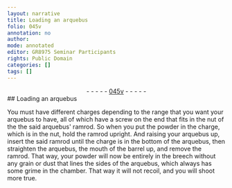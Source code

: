 ```yaml
---
layout: narrative
title: Loading an arquebus
folio: 045v
annotation: no
author:
mode: annotated
editor: GR8975 Seminar Participants
rights: Public Domain
categories: []
tags: []
---
```


 <div class="folio" align="center">- - - - - <a href="http://gallica.bnf.fr/ark:/12148/btv1b10500001g/f96.image" target="_blank">045v</a> - - - - - </div>   
## Loading an arquebus

 
You must have different charges depending to the range that you want your arquebus to have, all of which have a screw on the end that fits in the nut of the the said arquebus' ramrod. So when you put the powder in the charge, which is in the nut, hold the ramrod upright. And raising your arquebus up, insert the said ramrod until the charge is in the bottom of the arquebus, then straighten the arquebus, the mouth of the barrel up, and remove the ramrod. That way, your powder will now be entirely in the breech without any grain or dust that lines the sides of the arquebus, which always has some grime in the chamber. That way it will not recoil, and you will shoot more true.
  